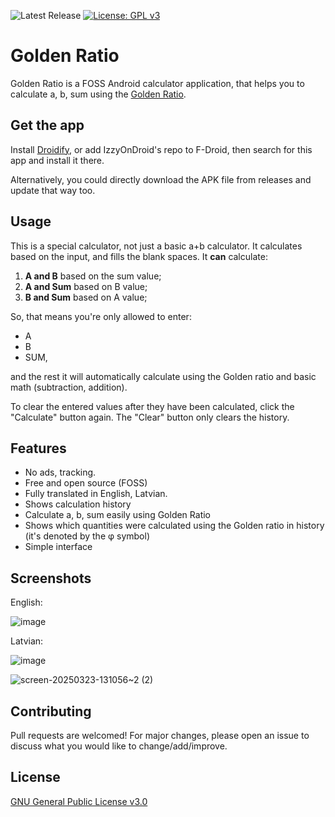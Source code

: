 ![Latest Release](https://img.shields.io/github/v/release/FooqX/GoldenRatio?style=for-the-badge&logo=github)
[![License: GPL v3](https://img.shields.io/badge/License-GPLv3-orange.svg?style=for-the-badge)](https://choosealicense.com/licenses/gpl-3.0/)

# Golden Ratio

Golden Ratio is a FOSS Android calculator application, that helps you to calculate a, b, sum using the [Golden Ratio](https://en.wikipedia.org/wiki/Golden_ratio).

## Get the app

Install [Droidify](https://github.com/Droid-ify/client), or add IzzyOnDroid's repo to F-Droid, then search for this app and install it there.

Alternatively, you could directly download the APK file from releases and update that way too.
## Usage
This is a special calculator, not just a basic a+b calculator.
It calculates based on the input, and fills the blank spaces. It **can** calculate:

1. **A and B** based on the sum value;
2. **A and Sum** based on B value;
3. **B and Sum** based on A value;

So, that means you're only allowed to enter:

- A
- B
- SUM,

and the rest it will automatically calculate using the Golden ratio and basic math (subtraction, addition).

To clear the entered values after they have been calculated, click the "Calculate" button again. The "Clear" button only clears the history.
## Features
- No ads, tracking.
- Free and open source (FOSS)
- Fully translated in English, Latvian.
- Shows calculation history
- Calculate a, b, sum easily using Golden Ratio
- Shows which quantities were calculated using the Golden ratio in history (it's denoted by the φ symbol)
- Simple interface

## Screenshots
English:


![image](https://github.com/user-attachments/assets/c7e38c84-6114-4037-a94c-46eaa84b15b8)


Latvian:


![image](https://github.com/user-attachments/assets/02524e7d-4c80-41aa-b8c8-94073c672204) 

![screen-20250323-131056~2 (2)](https://github.com/user-attachments/assets/1a3c39bb-f799-4296-9e76-d353d35afc28)

## Contributing

Pull requests are welcomed! For major changes, please open an issue to discuss what you would like to change/add/improve.

## License

[GNU General Public License v3.0](https://choosealicense.com/licenses/gpl-3.0/)
